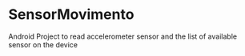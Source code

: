 # SensorMovimento
Android Project to read accelerometer sensor and the list of available sensor on the device
